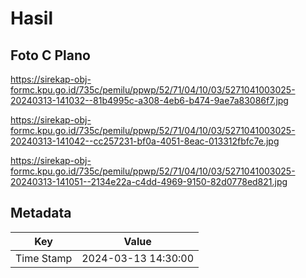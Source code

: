 # Hasil

## Foto C Plano

https://sirekap-obj-formc.kpu.go.id/735c/pemilu/ppwp/52/71/04/10/03/5271041003025-20240313-141032--81b4995c-a308-4eb6-b474-9ae7a83086f7.jpg

https://sirekap-obj-formc.kpu.go.id/735c/pemilu/ppwp/52/71/04/10/03/5271041003025-20240313-141042--cc257231-bf0a-4051-8eac-013312fbfc7e.jpg

https://sirekap-obj-formc.kpu.go.id/735c/pemilu/ppwp/52/71/04/10/03/5271041003025-20240313-141051--2134e22a-c4dd-4969-9150-82d0778ed821.jpg


## Metadata

| Key        | Value               |
| ---------- | ------------------- |
| Time Stamp | 2024-03-13 14:30:00 |




